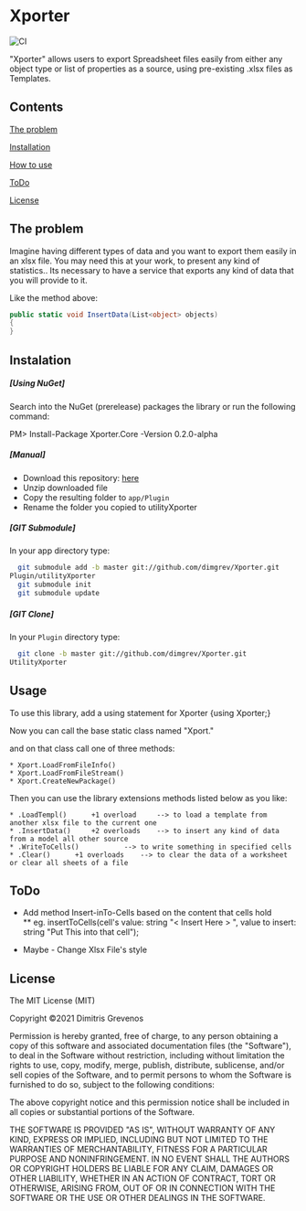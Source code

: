 # Xporter
![CI](https://github.com/dimgrev/Xporter/actions/workflows/ci.yml/badge.svg) 

"Xporter" allows users to export Spreadsheet files easily from either any object type or list of properties as a source, using pre-existing .xlsx files as Templates.

## Contents
[The problem](#The-problem)

[Installation](#Instalation)

[How to use](#Usage)

[ToDo](#ToDo)

[License](#License)

## The problem
Imagine having different types of data and you want to export them easily in an xlsx file.
You may need this at your work, to present any kind of statistics.. Its necessary to have 
a service that exports any kind of data that you will provide to it.

Like the method above:

```C#
public static void InsertData(List<object> objects)
{
}
```

## Instalation
##### [Using NuGet]
Search into the NuGet (prerelease) packages the library or run the following command:

PM> Install-Package Xporter.Core -Version 0.2.0-alpha

##### [Manual]
* Download this repository: <a href="https://github.com/dimgrev/Xporter/archive/main.zip" target="_blank">here</a>
* Unzip downloaded file
* Copy the resulting folder to `app/Plugin`
* Rename the folder you copied to utilityXporter

##### [GIT Submodule]
In your app directory type:
```bash
  git submodule add -b master git://github.com/dimgrev/Xporter.git 
Plugin/utilityXporter
  git submodule init
  git submodule update
```

##### [GIT Clone]
In your `Plugin` directory type:
```bash
  git clone -b master git://github.com/dimgrev/Xporter.git 
UtilityXporter
```

## Usage
To use this library, add a using statement for Xporter {using Xporter;}

Now you can call the base static class named "Xport."

and on that class call one of three methods:

	* Xport.LoadFromFileInfo()
	* Xport.LoadFromFileStream()
	* Xport.CreateNewPackage()

Then you can use the library extensions methods listed below as you like:

	* .LoadTempl()		+1 overload		--> to load a template from another xlsx file to the current one
	* .InsertData()		+2 overloads	--> to insert any kind of data from a model all other source
	* .WriteToCells()			--> to write something in specified cells
	* .Clear()		+1 overloads	--> to clear the data of a worksheet or clear all sheets of a file

## ToDo
- Add method Insert-inTo-Cells based on the content that cells hold <br>
** eg. insertToCells(cell's value: string "&lt; Insert Here &gt; ", value to insert: string "Put This into that cell");

- Maybe - Change Xlsx File's style

## License

The MIT License (MIT)

Copyright ©2021 Dimitris Grevenos

Permission is hereby granted, free of charge, to any person obtaining a copy
of this software and associated documentation files (the "Software"), to deal
in the Software without restriction, including without limitation the rights
to use, copy, modify, merge, publish, distribute, sublicense, and/or sell
copies of the Software, and to permit persons to whom the Software is
furnished to do so, subject to the following conditions:

The above copyright notice and this permission notice shall be included in all
copies or substantial portions of the Software.

THE SOFTWARE IS PROVIDED "AS IS", WITHOUT WARRANTY OF ANY KIND, EXPRESS OR
IMPLIED, INCLUDING BUT NOT LIMITED TO THE WARRANTIES OF MERCHANTABILITY,
FITNESS FOR A PARTICULAR PURPOSE AND NONINFRINGEMENT. IN NO EVENT SHALL THE
AUTHORS OR COPYRIGHT HOLDERS BE LIABLE FOR ANY CLAIM, DAMAGES OR OTHER
LIABILITY, WHETHER IN AN ACTION OF CONTRACT, TORT OR OTHERWISE, ARISING FROM,
OUT OF OR IN CONNECTION WITH THE SOFTWARE OR THE USE OR OTHER DEALINGS IN THE
SOFTWARE.
